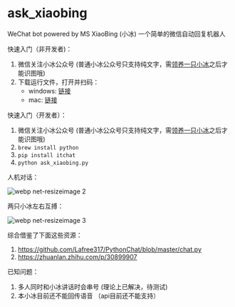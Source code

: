 # ask_xiaobing
WeChat bot powered by MS XiaoBing (小冰) 一个简单的微信自动回复机器人

快速入门（非开发者)：
1. 微信关注小冰公众号 (普通小冰公众号只支持纯文字，需[领养一只小冰](http://www.msxiaoice.com/)之后才能识图哦)
2. 下载运行文件，打开并扫码：
    - windows: [链接](https://github.com/codemonkeycxy/ask_xiaobing/blob/master/dist/ask_xiaobing_win-64.exe)
    - mac: [链接](https://github.com/codemonkeycxy/ask_xiaobing/blob/master/dist/ask_xiaobing)

快速入门（开发者）：
1. 微信关注小冰公众号 (普通小冰公众号只支持纯文字，需[领养一只小冰](http://www.msxiaoice.com/)之后才能识图哦)
2. `brew install python`
3. `pip install itchat`
4. `python ask_xiaobing.py`

人机对话：

![webp net-resizeimage 2](https://user-images.githubusercontent.com/32557706/34453150-0cc4b506-ed01-11e7-86d3-e705e12e8bc8.jpg)

两只小冰左右互搏：

![webp net-resizeimage 3](https://user-images.githubusercontent.com/32557706/34457303-6f47b902-ed61-11e7-9e00-62a575ad9faa.jpg)

综合借鉴了下面这些资源：
1. https://github.com/Lafree317/PythonChat/blob/master/chat.py
2. https://zhuanlan.zhihu.com/p/30899907

已知问题：
1. 多人同时和小冰讲话时会串号 (理论上已解决，待测试)
2. 本小冰目前还不能回传语音 （api目前还不能支持）
